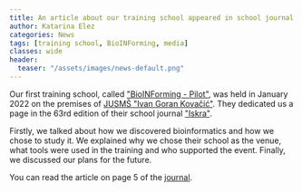 ```yaml
---
title: An article about our training school appeared in school journal "Iskra"
author: Katarina Elez
categories: News
tags: [training school, BioINForming, media]
classes: wide
header:
  teaser: "/assets/images/news-default.png"
---
```


Our first training school, called ["BioINForming - Pilot"](/training-school/bioinforming-pilot/), was held in January 2022 on the premises of [JUSMŠ "Ivan Goran Kovačić"](http://smsigkovacic.me/).
They dedicated us a page in the 63rd edition of their school journal ["Iskra"](http://smsigkovacic.me/?cat=3).

Firstly, we talked about how we discovered bioinformatics and how we chose to study it.
We explained why we chose their school as the venue, what tools were used in the training and who supported the event.
Finally, we discussed our plans for the future.

<object data="http://smsigkovacic.me/wp-content/uploads/2022/04/ISKRA-63-web.pdf#page=5" type="application/pdf" width="700px" height="700px">
  <p>You can read the article on page 5 of the <a href="http://smsigkovacic.me/wp-content/uploads/2022/04/ISKRA-63-web.pdf">journal</a>.</p>
</object>
